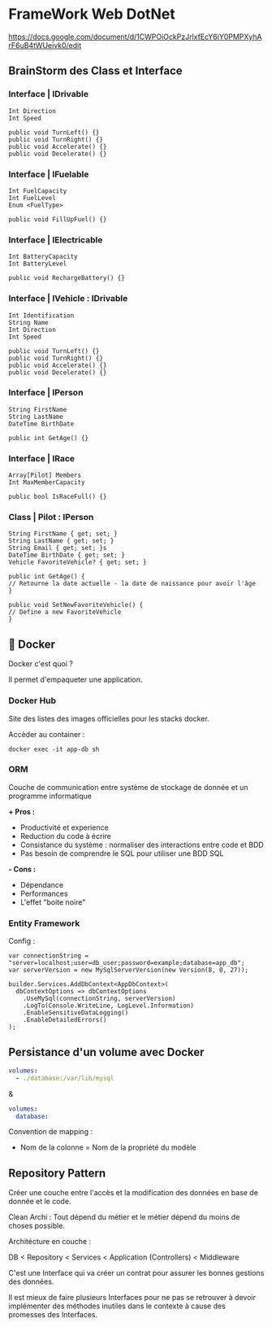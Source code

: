 # FrameWork Web DotNet

https://docs.google.com/document/d/1CWPOiOckPzJrlxfEcY6iY0PMPXyhArF6uB4tWUeivk0/edit

## BrainStorm des Class et Interface

### Interface | IDrivable

```
Int Direction
Int Speed

public void TurnLeft() {}
public void TurnRight() {}
public void Accelerate() {}
public void Decelerate() {}
```

### Interface | IFuelable

```
Int FuelCapacity
Int FuelLevel
Enum <FuelType>

public void FillUpFuel() {}
```

### Interface | IElectricable

```
Int BatteryCapacity
Int BatteryLevel

public void RechargeBattery() {}
```

### Interface | IVehicle : IDrivable

```
Int Identification
String Name
Int Direction
Int Speed

public void TurnLeft() {}
public void TurnRight() {}
public void Accelerate() {}
public void Decelerate() {}
```

### Interface | IPerson

```
String FirstName
String LastName
DateTime BirthDate

public int GetAge() {}
```

### Interface | IRace

```
Array[Pilot] Members
Int MaxMemberCapacity

public bool IsRaceFull() {}
```

### Class | Pilot : IPerson

```
String FirstName { get; set; }
String LastName { get; set; }
String Email { get; set; }s
DateTime BirthDate { get; set; }
Vehicle FavoriteVehicle? { get; set; }

public int GetAge() {
// Retourne la date actuelle - la date de naissance pour avoir l'âge
}

public void SetNewFavoriteVehicle() {
// Define a new FavoriteVehicle
}
```

## 🐳 Docker

Docker c'est quoi ?

Il permet d'empaqueter une application.

### Docker Hub

Site des listes des images officielles pour les stacks docker.

Accèder au container :

`docker exec -it app-db sh`

### ORM

Couche de communication entre système de stockage de donnée et un programme informatique

**+ Pros :**

- Productivité et experience
- Reduction du code à écrire
- Consistance du système : normaliser des interactions entre code et BDD
- Pas besoin de comprendre le SQL pour utiliser une BDD SQL

**- Cons :**

- Dépendance
- Performances
- L'effet "boite noire"

### Entity Framework

Config :

```
var connectionString = "server=localhost;user=db_user;password=example;database=app_db";
var serverVersion = new MySqlServerVersion(new Version(8, 0, 27));

builder.Services.AddDbContext<AppDbContext>(
  dbContextOptions => dbContextOptions
    .UseMySql(connectionString, serverVersion)
    .LogTo(Console.WriteLine, LogLevel.Information)
    .EnableSensitiveDataLogging()
    .EnableDetailedErrors()
);
```

## Persistance d'un volume avec Docker

```yml
volumes:
  - ./database:/var/lib/mysql
```

&

```yml
volumes:
  database:
```

Convention de mapping :

- Nom de la colonne = Nom de la propriété du modèle

## Repository Pattern

Créer une couche entre l'accès et la modification des données en base de donnée et le code.

Clean Archi : Tout dépend du métier et le métier dépend du moins de choses possible.

Architécture en couche :

DB < Repository < Services < Application (Controllers) < Middleware

C'est une Interface qui va créer un contrat pour assurer les bonnes gestions des données.

Il est mieux de faire plusieurs Interfaces pour ne pas se retrouver à devoir implémenter des méthodes inutiles dans le contexte à cause des promesses des Interfaces.
